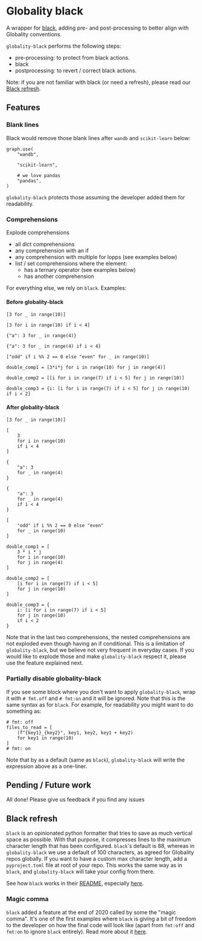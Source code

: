 Globality black
===============


A wrapper for [black](https://github.com/psf/black), adding pre- and post-processing 
to better align with Globality conventions.

`globality-black` performs the following steps:

 - pre-processing: to protect from black actions.
 - black
 - postprocessing: to revert / correct black actions.
 
Note: if you are not familiar with black (or need a refresh), please read our [Black refresh](#black-refresh).

Features
--------

### Blank lines
 
Black would remove those blank lines after `wandb` and `scikit-learn` below:

```
graph.use(
    "wandb",

    "scikit-learn",

    # we love pandas
    "pandas",
)
```

`globality-black` protects those assuming the developer added them for readability. 

### Comprehensions 

Explode comprehensions
* all dict comprehensions
* any comprehension with an if
* any comprehension with multiple for lopps (see examples below)
* list / set comprehensions where the element:
   - has a ternary operator (see examples below)
   - has another comprehension

For everything else, we rely on `black`. Examples:

#### Before globality-black

```
[3 for _ in range(10)]

[3 for i in range(10) if i < 4]

{"a": 3 for _ in range(4)}

{"a": 3 for _ in range(4) if i < 4}

["odd" if i %% 2 == 0 else "even" for _ in range(10)]

double_comp1 = [3*i*j for i in range(10) for j in range(4)]

double_comp2 = [[i for i in range(7) if i < 5] for j in range(10)]

double_comp3 = {i: [i for i in range(7) if i < 5] for j in range(10) if i < 2}
```

#### After globality-black 

```
[3 for _ in range(10)]

[
    3
    for i in range(10)
    if i < 4
]

{
    "a": 3
    for _ in range(4)
}

{
    "a": 3
    for _ in range(4)
    if i < 4
}

[
    "odd" if i %% 2 == 0 else "even" 
    for _ in range(10)
]

double_comp1 = [
    3 * i * j 
    for i in range(10) 
    for j in range(4)
]

double_comp2 = [
    [i for i in range(7) if i < 5] 
    for j in range(10)
]

double_comp3 = {
    i: [i for i in range(7) if i < 5] 
    for j in range(10) 
    if i < 2
}
```

Note that in the last two comprehensions, the nested comprehensions are not exploded even though
having an if conditional. This is a limitation of `globality-black`, but we believe not very frequent
in everyday cases. If you would like to explode those and make `globality-black` respect it, 
please use the feature explained next.

### Partially disable globality-black

If you see some block where you don't want to apply `globality-black`, wrap it
with `# fmt.off` and `# fmt:on` and it will be ignored. Note that this is the same syntax as
for `black`. For example, for readability you might want to do something as:

```
# fmt: off
files_to_read = [
    (f"{key1}_{key2}", key1, key2, key1 + key2)
    for key1 in range(10)
]
# fmt: on
```

Note that by as a default (same as `black`), `globality-black` will write the expression above as a
one-liner.


Pending / Future work
------------

All done! Please give us feedback if you find any issues


Black refresh
--------

`black` is an opinionated python formatter that tries to save as much vertical space as possible. With
that purpose, it compresses lines to the maximum character length that has been configured. `black`'s
default is 88, whereas in `globality-black` we use a default of 100 characters, as agreed for 
Globality repos globally. If you want to have a custom max character length, add a `pyproject.toml`
file at root of your repo. This works the same way as in `black`, and `globality-black` will take
your config from there.

See how `black` works in their [README](https://github.com/psf/black), 
especially [here](https://github.com/psf/black/blob/master/docs/the_black_code_style.md).

### Magic comma
 
`black` added a feature at the end of 2020 called by some the "magic comma". It's one of the first
examples where `black` is giving a bit of freedom to the developer on how the final code will look
like (apart from `fmt:off` and `fmt:on` to ignore `black` entirely). Read more about it 
[here](https://github.com/psf/black/blob/master/docs/the_black_code_style.md#the-magic-trailing-comma).